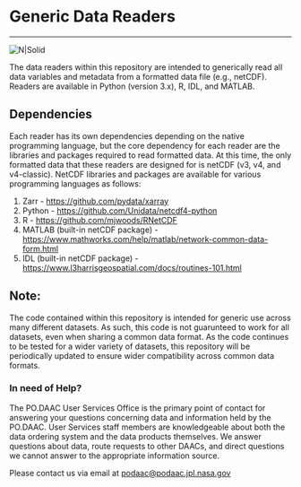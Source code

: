
# Generic Data Readers
 ----

![N|Solid](https://podaac.jpl.nasa.gov/sites/default/files/image/custom_thumbs/podaac_logo.png)

The data readers within this repository are intended to generically read all data variables and metadata from a formatted data file (e.g., netCDF).
Readers are available in Python (version 3.x), R, IDL, and MATLAB. 

## Dependencies

Each reader has its own dependencies depending on the native programming language, but the core dependency for each reader are the libraries and packages required to read formatted data. At this time, the only formatted data that these readers are designed for is netCDF (v3, v4, and v4-classic). NetCDF libraries and packages are available for various programming languages as follows:

1. Zarr - https://github.com/pydata/xarray
2. Python - https://github.com/Unidata/netcdf4-python
3. R - https://github.com/mjwoods/RNetCDF
4. MATLAB (built-in netCDF package) - https://www.mathworks.com/help/matlab/network-common-data-form.html
5. IDL (built-in netCDF package) - https://www.l3harrisgeospatial.com/docs/routines-101.html

## Note: 
The code contained within this repository is intended for generic use across many different datasets. As such, this code is not guarunteed to work for all datasets, even when sharing a common data format. As the code continues to be tested for a wider variety of datasets, this repository will be periodically updated to ensure wider compatibility across common data formats. 

### In need of Help?
The PO.DAAC User Services Office is the primary point of contact for answering your questions concerning data and information held by the PO.DAAC. User Services staff members are knowledgeable about both the data ordering system and the data products themselves. We answer questions about data, route requests to other DAACs, and direct questions we cannot answer to the appropriate information source.

Please contact us via email at podaac@podaac.jpl.nasa.gov
